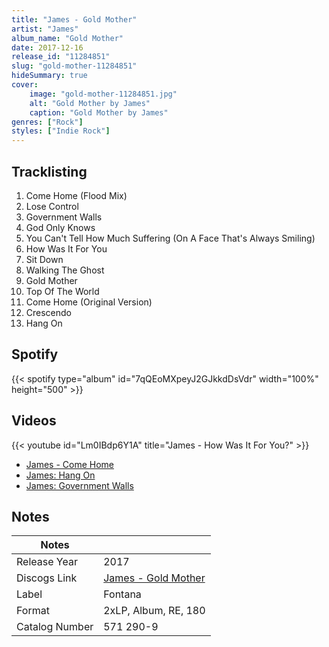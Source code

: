 ```yaml
---
title: "James - Gold Mother"
artist: "James"
album_name: "Gold Mother"
date: 2017-12-16
release_id: "11284851"
slug: "gold-mother-11284851"
hideSummary: true
cover:
    image: "gold-mother-11284851.jpg"
    alt: "Gold Mother by James"
    caption: "Gold Mother by James"
genres: ["Rock"]
styles: ["Indie Rock"]
---
```

## Tracklisting
1. Come Home (Flood Mix)
2. Lose Control
3. Government Walls
4. God Only Knows
5. You Can't Tell How Much Suffering (On A Face That's Always Smiling)
6. How Was It For You
7. Sit Down
8. Walking The Ghost
9. Gold Mother
10. Top Of The World
11. Come Home (Original Version)
12. Crescendo
13. Hang On
## Spotify
{{< spotify type="album" id="7qQEoMXpeyJ2GJkkdDsVdr" width="100%" height="500" >}}

## Videos
{{< youtube id="Lm0IBdp6Y1A" title="James - How Was It For You?" >}}
- [James - Come Home](https://www.youtube.com/watch?v=xWd9mqC80BU)
- [James: Hang On](https://www.youtube.com/watch?v=YCOD4BLwZU0)
- [James: Government Walls](https://www.youtube.com/watch?v=p5s9O6qKLLs)

## Notes
| Notes          |             |
| ---------------| ----------- |
| Release Year   | 2017 |
| Discogs Link   | [James - Gold Mother](https://www.discogs.com/release/11284851-James-Gold-Mother) |
| Label          | Fontana |
| Format         | 2xLP, Album, RE, 180 |
| Catalog Number | 571 290-9 |


